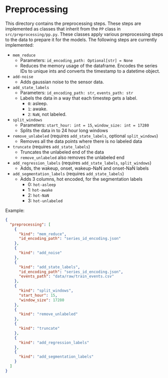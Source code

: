 # Preprocessing
This directory contains the preprocessing steps. 
These steps are implemented as classes that inherit from the `PP` class in `src/preprocessing/pp.py`.
These classes apply various preprocessing steps to the data to prepare it for the models. 
The following steps are currently implemented:

- `mem_reduce`
    - Parameters: `id_encoding_path: Optional[str] = None`
    - Reduces the memory usage of the dataframe. Encodes the series IDs to unique ints and converts the timestamp to
      a datetime object.
- `add-noise`
    - Adds gaussian noise to the sensor data.
- `add_state_labels`
    - Parameters: `id_encoding_path: str`, `events_path: str`
    - Labels the data in a way that each timestep gets a label.
        - `0`: asleep.
        - `1`: awake.
        - `2`: `NaN`, not labeled.
- `split_windows`
    - Parameters: `start_hour: int = 15`, `window_size: int = 17280`
    - Splits the data in to 24 hour long windows
- `remove_unlabeled` (requires `add_state_labels`, optional `split_windows`)
    - Removes all the data points where there is no labeled data
- `truncate` (requires `add_state_labels`)
    - Truncates the unlabeled end of the data
    - `remove_unlabeled` also removes the unlabeled end
- `add_regression_labels` (requires `add_state_labels`, `split_windows`)
    - Adds, the wakeup, onset, wakeup-NaN and onset-NaN labels
- `add_segmentation_labels` (requires `add_state_labels`)
    - Adds 3 columns, hot encoded, for the segmentation labels
        - 0: `hot-asleep`
        - 1: `hot-awake`
        - 2: `hot-NaN`
        - 3: `hot-unlabeled`

Example:
```JSON
{
  "preprocessing": [
    {
      "kind": "mem_reduce",
      "id_encoding_path": "series_id_encoding.json"
    },
    {
      "kind": "add_noise"
    },
    {
      "kind": "add_state_labels",
      "id_encoding_path": "series_id_encoding.json",
      "events_path": "data/raw/train_events.csv"
    },
    {
      "kind": "split_windows",
      "start_hour": 15,
      "window_size": 17280
    },
    {
      "kind": "remove_unlabeled"
    },
    {
      "kind": "truncate"
    },
    {
      "kind": "add_regression_labels"
    },
    {
      "kind": "add_segmentation_labels"
    }
  ]
}
```